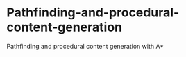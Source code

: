 # Pathfinding-and-procedural-content-generation
Pathfinding and procedural content generation with A*

